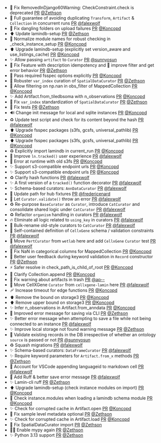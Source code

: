 - 🚸 Fix RemovedInDjango60Warning: CheckConstraint.check is deprecated [PR](https://github.com/laminlabs/lamindb/pull/2446) [@Zethson](https://github.com/Zethson)
- 🚸 Full guarantee of avoiding duplicating `Transform`, `Artifact` & `Collection` in concurrent runs [PR](https://github.com/laminlabs/lamindb/pull/2432) [@falexwolf](https://github.com/falexwolf)
- 🐛 Fix dangling folders on upload failures [PR](https://github.com/laminlabs/lamindb/pull/2448) [@Koncopd](https://github.com/Koncopd)
- ⬆️ Update lamindb-setup [PR](https://github.com/laminlabs/lamindb/pull/2449) [@Zethson](https://github.com/Zethson)
- 🐛 Normalize module names for robust checking in _check_instance_setup [PR](https://github.com/laminlabs/lamindb-setup/pull/967) [@Koncopd](https://github.com/Koncopd)
- ⬆️ Upgrade lamindb-setup (explicitly set version_aware and use_listings_cache) [PR](https://github.com/laminlabs/lamindb/pull/2445) [@Koncopd](https://github.com/Koncopd)
- ✨ Allow passing `artifact` to `Curator` [PR](https://github.com/laminlabs/lamindb/pull/2441) [@sunnyosun](https://github.com/sunnyosun)
- 🐛 Fix Feature with description idempotency and 🚸 improve filter and get error behavior [PR](https://github.com/laminlabs/lamindb/pull/2442) [@Zethson](https://github.com/Zethson)
- 🦺 Pass required fsspec options explicitly [PR](https://github.com/laminlabs/lamindb-setup/pull/966) [@Koncopd](https://github.com/Koncopd)
- 🐛 Robuster `var_index` curation of `SpatialDataCurator` [PR](https://github.com/laminlabs/lamindb/pull/2444) [@Zethson](https://github.com/Zethson)
- 🐛 Allow filtering on np.nan in obs_filter of MappedCollection [PR](https://github.com/laminlabs/lamindb/pull/2443) [@Koncopd](https://github.com/Koncopd)
- ✨ Add Artifact.from_tiledbsoma with n_observations [PR](https://github.com/laminlabs/lamindb/pull/2438) [@Koncopd](https://github.com/Koncopd)
- 🐛 Fix `var_index` standardization of `SpatialDataCurator` [PR](https://github.com/laminlabs/lamindb/pull/2433) [@Zethson](https://github.com/Zethson)
- 🐛 Fix tests [PR](https://github.com/laminlabs/lamin-cli/pull/114) [@Zethson](https://github.com/Zethson)
- 🔊 Change init message for local and sqlite instances [PR](https://github.com/laminlabs/lamindb-setup/pull/964) [@Koncopd](https://github.com/Koncopd)
- ♻️ Update test script and check for its content beyond the hash [PR](https://github.com/laminlabs/lamin-cli/pull/113) [@falexwolf](https://github.com/falexwolf)
- ⬆️ Upgrade fsspec packages (s3fs, gcsfs, universal_pathlib) [PR](https://github.com/laminlabs/lamindb/pull/2428) [@Koncopd](https://github.com/Koncopd)
- ⬆️ Upgrade fsspec packages (s3fs, gcsfs, universal_pathlib) [PR](https://github.com/laminlabs/lamindb-setup/pull/963) [@Koncopd](https://github.com/Koncopd)
- ♻️ Explicitly import lamindb in current_run [PR](https://github.com/laminlabs/lamindb/pull/2427) [@Koncopd](https://github.com/Koncopd)
- 🚸 Improve `ln.tracked()` user experience [PR](https://github.com/laminlabs/lamindb/pull/2426) [@falexwolf](https://github.com/falexwolf)
- 🥅 Error at runtime with old s3fs [PR](https://github.com/laminlabs/lamindb-setup/pull/962) [@Koncopd](https://github.com/Koncopd)
- ✨ Support s3-compatible endpoint urls [PR](https://github.com/laminlabs/lamindb/pull/2420) [@Koncopd](https://github.com/Koncopd)
- ✨ Support s3-compatible endpoint urls [PR](https://github.com/laminlabs/lamindb-setup/pull/958) [@Koncopd](https://github.com/Koncopd)
- ♻️ Clarify hash functions [PR](https://github.com/laminlabs/lamindb-setup/pull/960) [@falexwolf](https://github.com/falexwolf)
- ✨ A first version of a `tracked()` function decorator [PR](https://github.com/laminlabs/lamindb/pull/2422) [@falexwolf](https://github.com/falexwolf)
- ✨ Schema-based curators: `AnnDataCurator` [PR](https://github.com/laminlabs/lamindb/pull/2418) [@falexwolf](https://github.com/falexwolf)
- 🐛 Update path for hub fixtures [PR](https://github.com/laminlabs/lamindb-setup/pull/959) [@fredericenard](https://github.com/fredericenard)
- 🎨 Let `Curator.validate()` throw an error [PR](https://github.com/laminlabs/lamindb/pull/2417) [@falexwolf](https://github.com/falexwolf)
- ♻️ Re-purpose `BaseCurator` as `Curator`, introduce `CatCurator` and consolidate shared logic under `CatCurator` [PR](https://github.com/laminlabs/lamindb/pull/2416) [@falexwolf](https://github.com/falexwolf)
- ♻️ Refactor `organism` handling in curators [PR](https://github.com/laminlabs/lamindb/pull/2415) [@falexwolf](https://github.com/falexwolf)
- 🔥 Eliminate all logic related to `using_key` in curators [PR](https://github.com/laminlabs/lamindb/pull/2414) [@falexwolf](https://github.com/falexwolf)
- 🚚 Bulk-rename old-style curators to `CatCurator` [PR](https://github.com/laminlabs/lamindb/pull/2413) [@falexwolf](https://github.com/falexwolf)
- 🎨 Self-contained definition of `CellxGene` schema / validation constraints [PR](https://github.com/laminlabs/lamindb/pull/2412) [@falexwolf](https://github.com/falexwolf)
- 🚚 Move `PertCurator` from `wetlab` here and add `CellxGene` `Curator` test [PR](https://github.com/laminlabs/lamindb/pull/2408) [@falexwolf](https://github.com/falexwolf)
- 🐛 Fix NaN in categorical columns for MappedCollection [PR](https://github.com/laminlabs/lamindb/pull/2411) [@Koncopd](https://github.com/Koncopd)
- 🚸 Better user feedback during keyword validation in `Record` constructor [PR](https://github.com/laminlabs/lamindb/pull/2402) [@Zethson](https://github.com/Zethson)
- ⚡️ Safer resolve in check_path_is_child_of_root [PR](https://github.com/laminlabs/lamindb/pull/2409) [@Koncopd](https://github.com/Koncopd)
- 📝 Clarify Collection.append [PR](https://github.com/laminlabs/lamindb/pull/2407) [@Koncopd](https://github.com/Koncopd)
- 🚸 Fix warning about artifacts in trash [PR](https://github.com/laminlabs/lamindb/pull/2406) [@ap--](https://github.com/ap--)
- 🚚 Move CellXGene `Curator` from `cellxgene-lamin` here [PR](https://github.com/laminlabs/lamindb/pull/2403) [@falexwolf](https://github.com/falexwolf)
- 🩹 Increase timeout for edge functions [PR](https://github.com/laminlabs/lamindb-setup/pull/957) [@Koncopd](https://github.com/Koncopd)
- ⬆️ Remove the bound on storage3 [PR](https://github.com/laminlabs/lamindb/pull/2405) [@Koncopd](https://github.com/Koncopd)
- ⬆️ Remove upper bound on storage3 [PR](https://github.com/laminlabs/lamindb-setup/pull/956) [@Koncopd](https://github.com/Koncopd)
- ✨ Infer n_observations in Artifact.from_anndata [PR](https://github.com/laminlabs/lamindb/pull/2404) [@Koncopd](https://github.com/Koncopd)
- 🚸 Improved error message for saving via CLI [PR](https://github.com/laminlabs/lamindb/pull/2379) [@Zethson](https://github.com/Zethson)
- ✨ Better error message when attempting to save a file while not being connected to an instance [PR](https://github.com/laminlabs/lamin-cli/pull/105) [@falexwolf](https://github.com/falexwolf)
- ✨ Improve local storage not found warning message [PR](https://github.com/laminlabs/lamindb-setup/pull/955) [@Zethson](https://github.com/Zethson)
- 🚸 Validate existing records in the DB irrespective of whether an ontology `source` is passed or not [PR](https://github.com/laminlabs/lamindb/pull/2370) [@sunnyosun](https://github.com/sunnyosun)
- ♻️ Squash migrations [PR](https://github.com/laminlabs/lamindb/pull/2367) [@falexwolf](https://github.com/falexwolf)
- ✨ Schema-based curators: `DataFrameCurator` [PR](https://github.com/laminlabs/lamindb/pull/2388) [@falexwolf](https://github.com/falexwolf)
- ✨ Require keyword parameters for `Artifact.from_x` methods [PR](https://github.com/laminlabs/lamindb/pull/2401) [@Zethson](https://github.com/Zethson)
- 🐛 Account for VSCode appending languageid to markdown cell [PR](https://github.com/laminlabs/lamin-cli/pull/110) [@falexwolf](https://github.com/falexwolf)
- :art: Add Ruff & better save error message [PR](https://github.com/laminlabs/lamin-cli/pull/106) [@falexwolf](https://github.com/falexwolf)
- ✨ Lamin-cli ruff [PR](https://github.com/laminlabs/lamindb/pull/2398) [@Zethson](https://github.com/Zethson)
- ⬆️ Upgrade lamindb-setup (check instance modules on import) [PR](https://github.com/laminlabs/lamindb/pull/2393) [@Koncopd](https://github.com/Koncopd)
- 🥅 Check instance.modules when loading a lamindb schema module [PR](https://github.com/laminlabs/lamindb-setup/pull/946) [@Koncopd](https://github.com/Koncopd)
- ✨ Check for corrupted cache in Artifact.open [PR](https://github.com/laminlabs/lamindb/pull/2395) [@Koncopd](https://github.com/Koncopd)
- 🐛 Fix sample level metadata optional [PR](https://github.com/laminlabs/lamindb/pull/2391) [@Zethson](https://github.com/Zethson)
- ✨ Check for corrupted cache in Artifact.load [PR](https://github.com/laminlabs/lamindb/pull/2386) [@Koncopd](https://github.com/Koncopd)
- 🐛 Fix SpatialDataCurator import [PR](https://github.com/laminlabs/lamindb/pull/2387) [@Zethson](https://github.com/Zethson)
- 🧑‍💻 Enable mypy again [PR](https://github.com/laminlabs/lamindb/pull/2382) [@Zethson](https://github.com/Zethson)
- ✨ Python 3.13 support [PR](https://github.com/laminlabs/lamindb/pull/2371) [@Zethson](https://github.com/Zethson)
